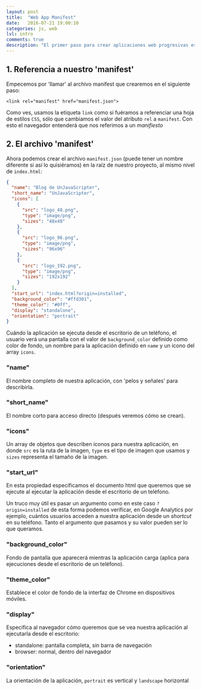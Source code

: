```yaml
---
layout: post
title:  "Web App Manifest"
date:   2016-07-21 19:00:10
categories: js, web
lvl: intro
comments: true
description: "El primer paso para crear aplicaciones web progresivas es crear un archivo 'manifest'. Gracias a este archivo podemos definir iconos y configuración de colores para nuestra app, entre otros"
---
```


## 1. Referencia a nuestro 'manifest'

Empecemos por 'llamar' al archivo manifest que crearemos en el siguiente paso:

`<link rel="manifest" href="manifest.json">`

Como ves, usamos la etiqueta `link` como si fuéramos a referenciar una hoja de estilos `CSS`, sólo que cambiamos el valor del atributo `rel` a `manifest`. Con esto el navegador entenderá que nos referimos a un _manifiesto_

## 2. El archivo 'manifest'

Ahora podemos crear el archivo `manifest.json` (puede tener un nombre diferente si así lo quisiéramos) en la raíz de nuestro proyecto, al mismo nivel de `index.html`:

```JSON
{
  "name": "Blog de UnJavaScripter",
  "short_name": "UnJavaScripter",
  "icons": [
    {
      "src": "logo_48.png",
      "type": "image/png",
      "sizes": "48x48"
    },
    {
      "src": "logo_96.png",
      "type": "image/png",
      "sizes": "96x96"
    },
    {
      "src": "logo_192.png",
      "type": "image/png",
      "sizes": "192x192"
    }
  ],
  "start_url": "index.html?origin=installed",
  "background_color": "#ffd301",
  "theme_color": "#0ff",
  "display": "standalone",
  "orientation": "portrait"
}

```

Cuándo la aplicación se ejecuta desde el escritorio de un teléfono, el usuario verá una pantalla con el valor de `background_color` definido como color de fondo, un nombre para la aplicación definido en `name` y un icono del array `icons`.


### "name"

El nombre completo de nuestra aplicación, con 'pelos y señales' para describirla.

### "short_name"

El nombre corto para acceso directo (después veremos cómo se crean).

### "icons"

Un array de objetos que describen iconos para nuestra aplicación, en donde `src` es la ruta de la imagen, `type` es el tipo de imagen que usamos y `sizes` representa el tamaño de la imagen.

### "start_url"

En esta propiedad especificamos el documento html que queremos que se ejecute al ejecutar la aplicación desde el escritorio de un teléfono.

Un truco muy útil es pasar un argumento como en este caso `?origin=installed` de esta forma podemos verificar, en Google Analytics por ejemplo, cuántos usuarios acceden a nuestra aplicación desde un _shortcut_ en su teléfono. Tanto el argumento que pasamos y su valor pueden ser lo que queramos.

### "background_color"

Fondo de pantalla que aparecerá mientras la aplicación carga (aplica para ejecuciones desde el escritorio de un teléfono).

### "theme_color"

Establece el color de fondo de la interfaz de Chrome en dispositivos móviles.

### "display"

Especifica al navegador cómo queremos que se vea nuestra aplicación al ejecutarla desde el escritorio:

- standalone: pantalla completa, sin barra de navegación
- browser: normal, dentro del navegador

### "orientation"

La orientación de la aplicación, `portrait` es vertical y `landscape` horizontal